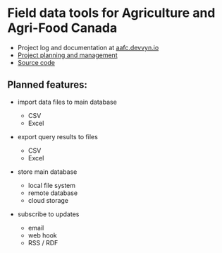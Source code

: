 # Field data tools for Agriculture and Agri-Food Canada

- Project log and documentation at [aafc.devvyn.io]
- [Project planning and management](https://github.com/devvyn/aafc-field-data/projects)
- [Source code](https://github.com/devvyn/aafc-field-data)

## Planned features:

- import data files to main database
  - CSV
  - Excel
  
- export query results to files
  - CSV
  - Excel

- store main database
  - local file system
  - remote database
  - cloud storage
  
- subscribe to updates
  - email
  - web hook
  - RSS / RDF
  
[aafc.devvyn.io]: http://aafc.devvyn.io/
